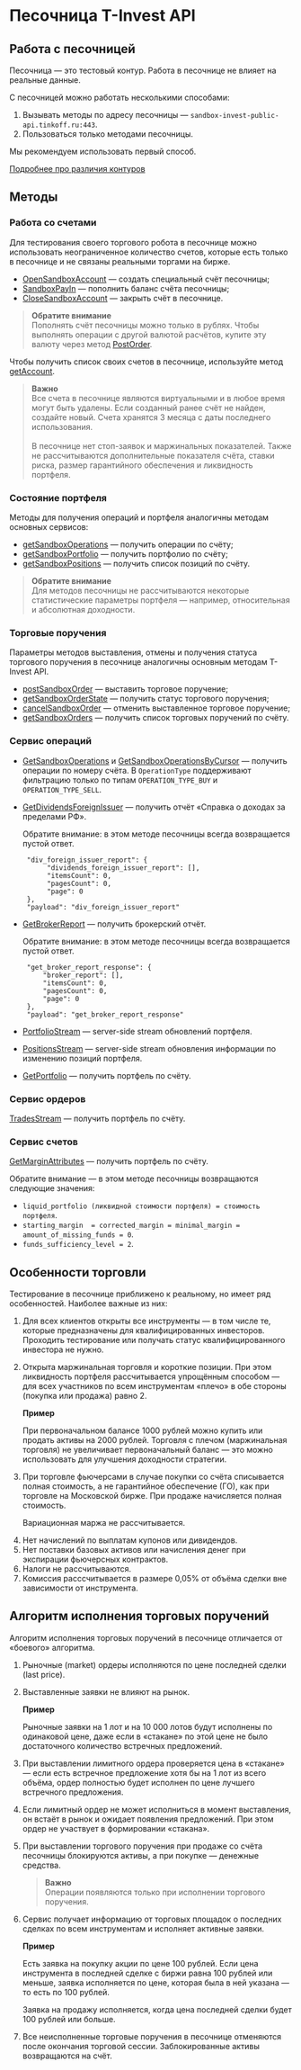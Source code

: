 # Песочница T-Invest API

## Работа с песочницей

Песочница — это тестовый контур. Работа в песочнице не влияет на реальные данные. 

С песочницей можно работать несколькими способами:

1. Вызывать методы по адресу песочницы — `sandbox-invest-public-api.tinkoff.ru:443`.
2. Пользоваться только методами песочницы.

Мы рекомендуем использовать первый способ.

[Подробнее про различия контуров](/investAPI/url_difference/)

## Методы
### Работа со счетами

Для тестирования своего торгового робота в песочнице можно использовать неограниченное
количество счетов, которые есть только в песочнице и не связаны реальными
торгами на бирже. 

* [OpenSandboxAccount](/investAPI/sandbox#opensandboxaccount) — создать специальный счёт песочницы;
* [SandboxPayIn](/investAPI/sandbox#sandboxpayin) — пополнить баланс счёта песочницы;
* [CloseSandboxAccount](/investAPI/sandbox#closesandboxaccount) — закрыть счёт в песочнице.

>**Обратите внимание**<br>
>Пополнять счёт песочницы можно только в рублях. Чтобы выполнять операции с другой валютой расчётов, купите эту валюту через метод [PostOrder](/investAPI/orders#postorder).

Чтобы получить список своих счетов в песочнице, используйте метод [getAccount](/investAPI/sandbox#getaccounts).

>**Важно**<br>
>Все счета в песочнице являются виртуальными и в любое
время могут быть удалены. Если созданный ранее счёт не найден, создайте новый. 
Счета хранятся 3 месяца с даты последнего использования.<br><br>
>В песочнице нет стоп-заявок и маржинальных показателей. Также не рассчитываются дополнительные показателя счёта, ставки риска, размер гарантийного обеспечения и ликвидность портфеля.

### Состояние портфеля

Методы для получения операций и портфеля аналогичны методам основных сервисов:

* [getSandboxOperations](/investAPI/sandbox#getsandboxoperations) — получить операции по счёту;
* [getSandboxPortfolio](/investAPI/sandbox#getsandboxportfolio) — получить портфолио по счёту;
* [getSandboxPositions](/investAPI/sandbox#getsandboxpositions) — получить список позиций по счёту. 

>**Обратите внимание**<br>
>Для методов песочницы не рассчитываются некоторые статистические параметры портфеля — например, относительная и абсолютная доходности.

### Торговые поручения

Параметры методов выставления, отмены и получения статуса торгового поручения в 
песочнице аналогичны основным методам T-Invest API. 

* [postSandboxOrder](/investAPI/sandbox#postsandboxorder) — выставить торговое поручение;
* [getSandboxOrderState](/investAPI/sandbox#getsandboxorderstate) — получить статус торгового поручения;
* [cancelSandboxOrder](/investAPI/sandbox#cancelsandboxorder) — отменить выставленное торговое поручение;
* [getSandboxOrders](/investAPI/sandbox#getsandboxorders) — получить список торговых поручений по счёту.

### Сервис операций 

<ul>
<li><p><a href="/investAPI/sandbox/#getsandboxoperations">GetSandboxOperations</a> и <a href="/investAPI/sandbox/#getsandboxoperationsbycursor">GetSandboxOperationsByCursor</a> — получить операции по номеру счёта. В <code>OperationType</code> поддерживают фильтрацию только по типам <code>OPERATION_TYPE_BUY</code> и <code>OPERATION_TYPE_SELL</code>.</p>
</li>
<li><p><a href="/investAPI/sandbox#getdividendsforeignissuer">GetDividendsForeignIssuer</a> — получить отчёт «Справка о доходах за пределами РФ».</p>
<p> Обратите внимание: в этом методе песочницы всегда возвращается пустой ответ.</p>
<pre><code> <span class="hljs-string">"div_foreign_issuer_report"</span>: {     
      <span class="hljs-string">"dividends_foreign_issuer_report"</span>: <span class="hljs-string">[]</span>,
      <span class="hljs-string">"itemsCount"</span>: <span class="hljs-number">0</span>,     
      <span class="hljs-string">"pagesCount"</span>: <span class="hljs-number">0</span>,     
      <span class="hljs-string">"page"</span>: <span class="hljs-number">0</span>   
 },
 <span class="hljs-string">"payload"</span>: <span class="hljs-string">"div_foreign_issuer_report"</span>
</code></pre></li>
<li><p><a href="/investAPI/sandbox#getbrokerreport">GetBrokerReport</a> — получить брокерский отчёт.</p>
<p> Обратите внимание: в этом методе песочницы всегда возвращается пустой ответ.</p>
<pre><code> <span class="hljs-string">"get_broker_report_response"</span>: {
     <span class="hljs-string">"broker_report"</span>: <span class="hljs-string">[]</span>,
     <span class="hljs-string">"itemsCount"</span>: <span class="hljs-number">0</span>,     
     <span class="hljs-string">"pagesCount"</span>: <span class="hljs-number">0</span>,     
     <span class="hljs-string">"page"</span>: <span class="hljs-number">0</span>
 },
 <span class="hljs-string">"payload"</span>: <span class="hljs-string">"get_broker_report_response"</span>
</code></pre></li>
<li><p><a href="/investAPI/sandbox#portfoliostream">PortfolioStream</a> — server-side stream обновлений портфеля.</p>
</li>
<li><p><a href="/investAPI/sandbox#positionsstream">PositionsStream</a> — server-side stream обновления информации по изменению позиций портфеля.</p>
</li>
<li><p><a href="/investAPI/sandbox#getportfolio">GetPortfolio</a> — получить портфель по счёту.</p>
</li>
</ul>

### Сервис ордеров 

[TradesStream](/investAPI/sandbox#tradesstream) — получить портфель  по счёту.

### Сервис cчетов

[GetMarginAttributes](/investAPI/sandbox#getmarginattributes) — получить портфель  по счёту. 

Обратите внимание — в этом методе песочницы возвращаются следующие значения: 

* `liquid_portfolio (ликвидной стоимости портфеля) = стоимость портфеля`. 
* `starting_margin  = corrected_margin = minimal_margin = amount_of_missing_funds = 0`.
* `funds_sufficiency_level = 2`.

<a name="orderexecute"></a>

## Особенности торговли

<p>Тестирование в песочнице приближено к реальному, но имеет ряд особенностей. Наиболее важные из них:</p>
<ol>
<li>Для всех клиентов открыты все инструменты — в том числе те, которые предназначены для квалифицированных инвесторов. Проходить тестирование или получать статус квалифицированного инвестора не нужно.</li>
<li><p>Открыта маржинальная торговля и короткие позиции. При этом ликвидность портфеля рассчитывается упрощённым способом — для всех участников по всем инструментам «плечо» в обе стороны (покупка или продажа) равно 2.</p>
<p><strong>Пример</strong> </p>
<p>При первоначальном балансе 1000 рублей можно купить или продать активы на 2000 рублей. Торговля с плечом (маржинальная торговля) не увеличивает первоначальный баланс — это можно использовать для улучшения доходности стратегии.</p>
</li>
<li><p>При торговле фьючерсами в случае покупки со счёта списывается полная стоимость, а не гарантийное обеспечение (ГО), как при торговле на Московской бирже. При продаже начисляется полная стоимость. </p>
<p>Вариационная маржа не рассчитывается.</p>
</li>
<li>Нет начислений по выплатам купонов или дивидендов.</li>
<li>Нет поставки базовых активов или начисления денег при экспирации фьючерсных контрактов.</li>
<li>Налоги не рассчитываются.</li>
<li>Комиссия расссчитывается в размере 0,05% от объёма сделки вне зависимости от инструмента.</li>
</ol>

## Алгоритм исполнения торговых поручений

Алгоритм исполнения торговых поручений в песочнице отличается от «боевого» алгоритма. 

<ol>
<li>Рыночные (market) ордеры иcполняются по цене последней сделки (last price).</li>
<li><p>Выставленные заявки не влияют на рынок. </p>
<p><strong>Пример</strong></p>
<p>Рыночные заявки на 1 лот и на 10 000 лотов будут исполнены по одинаковой цене,
даже если в «стакане» по этой цене не было достаточного количество встречных предложений. </p>
</li>
<li><p>При выставлении лимитного ордера проверяется цена в «стакане» — если есть встречное предложение хотя бы на 1 лот из всего объёма, ордер полностью будет исполнен по цене лучшего встречного предложения.</p>
</li>
<li>Если лимитный ордер не может исполниться в момент выставления, он встаёт в рынок и ожидает появления предложений. При этом ордер не участвует в формировании «стакана».</li>
<li><p>При выставлении торгового поручения при продаже со счёта песочницы блокируются активы, а при покупке — денежные средства. </p>
<blockquote>
<p><strong>Важно</strong><br>
Операции появляются только при исполнении торгового поручения.</p>
</blockquote>
</li>
<li><p>Сервис получает информацию от торговых площадок о последних сделках по всем инструментам и исполняет активные заявки. </p>
<p><strong>Пример</strong></p>
<p> Есть заявка на покупку акции по цене 100 рублей. Если цена инструмента в последней сделке с биржи равна 100 рублей или меньше, заявка исполняется по цене, которая была в ней указана — то есть по 100 рублей.</p>
<p>Заявка на продажу исполняется, когда цена последней сделки будет 100 рублей или больше.</p>
</li>
<li><p>Все неисполненные торговые поручения в песочнице отменяются после окончания торговой сессии. 
Заблокированные активы возвращаются на счёт.</p>
</li>
</ol>